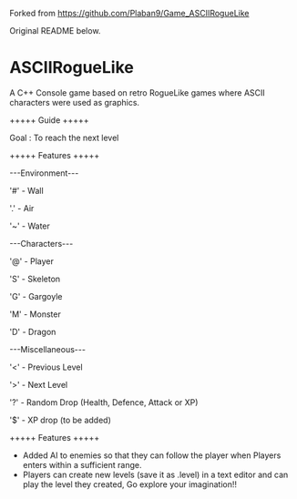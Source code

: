 Forked from https://github.com/Plaban9/Game_ASCIIRogueLike

Original README below.

# ASCIIRogueLike
A C++ Console game based on retro RogueLike games where ASCII characters were used as graphics.

+++++ Guide +++++

Goal : To reach the next level

+++++ Features +++++

  ---Environment---
	
  '#' - Wall
	
  '.' - Air
	
  '~' - Water
	
  
  ---Characters---
	
  '@' - Player
	
  'S' - Skeleton
	
  'G' - Gargoyle
	
  'M' - Monster
	
  'D' - Dragon
  
	
  ---Miscellaneous---
	
  '<' - Previous Level
	
  '>' - Next Level
	
  '?' - Random Drop (Health, Defence, Attack or XP)
	
  '$' - XP drop (to be added) 
	

+++++ Features +++++

+ Added AI to enemies so that they can follow the player when Players enters within a sufficient range.
+ Players can create new levels (save it as .level) in a text editor and can play the level they created, Go explore your imagination!!
